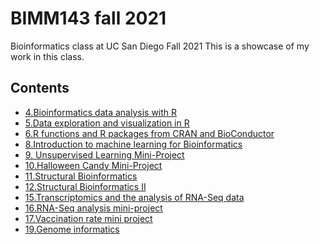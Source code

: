 # BIMM143 fall 2021
Bioinformatics class at UC San Diego Fall 2021
This is a showcase of my work in this class. 

## Contents
- [4.Bioinformatics data analysis with R](https://github.com/evelyn-michell/Bimm143/blob/main/BIMM%20143-%20class%2004/Class%204.R)
- [5.Data exploration and visualization in R](https://github.com/evelyn-michell/Bimm143/blob/main/Class%205/Class%205.R)
- [6.R functions and R packages from CRAN and BioConductor](https://github.com/evelyn-michell/Bimm143/blob/main/Class%206/Class%206%20Functions.Rmd)
- [8.Introduction to machine learning for Bioinformatics](https://github.com/evelyn-michell/Bimm143/blob/main/Class%2008/Class%2008.Rmd)
- [9. Unsupervised Learning Mini-Project](https://github.com/evelyn-michell/Bimm143/blob/main/Class%209%20Mini%20Project/Class%209.Rmd)
- [10.Halloween Candy Mini-Project](https://github.com/evelyn-michell/Bimm143/blob/main/Class%2010:%20Halloween%20Candy/Halloween%20Candy.Rmd)
- [11.Structural Bioinformatics](https://github.com/evelyn-michell/Bimm143/blob/main/Class%2011/Class%2011.Rmd)
- [12.Structural Bioinformatics II](https://github.com/evelyn-michell/Bimm143/blob/main/Class%2011/Class12.Rmd)
- [15.Transcriptomics and the analysis of RNA-Seq data](https://github.com/evelyn-michell/Bimm143/blob/main/Class15/Class15.Rmd)
- [16.RNA-Seq analysis mini-project](https://github.com/evelyn-michell/Bimm143/blob/main/Class16/Class16.Rmd)
- [17.Vaccination rate mini project](https://github.com/evelyn-michell/Bimm143/blob/main/Class17/Class17.Rmd)
- [19.Genome informatics](https://github.com/evelyn-michell/Bimm143/blob/main/Class19/Class19.Rmd)



